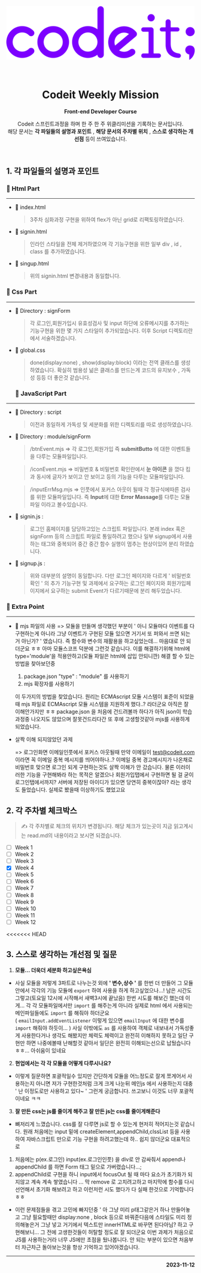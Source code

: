 <img src='./img/README.md/codeit.png'>
<br>
<br>
<br>

<div align="center">
  <h1>Codeit Weekly Mission</h1>
  <p><b>Front-end Developer Course</b></p>
  <p>Codeit 스프린트과정을 하며 한 주 한 주 위클리미션을 기록하는  문서입니다.<br> 해당 문서는 <b>각 파일들의 설명과 포인트</b> , <b>해당 문서의 주차별 위치</b> , <b>스스로 생각하는 개선점</b> 등이 쓰여있습니다. </p>
  <br>
</div>

## 1. 각 파일들의 설명과 포인트

### 🚀 Html Part

<hr>

- 👀 index.html

  > 3주차 심화과정 구현을 위하여 flex가 아닌 grid로 리팩토링하였습니다.

- 👀 signin.html

  > 인라인 스타일을 전체 제거하였으며 각 기능구현을 위한 일부 div , id , class 를 추가하였습니다.

- 👀 singup.html
  > 위의 signin.html 변경내용과 동일합니다.

### 🚀 Css Part

<hr>

- 👀 Directory : signForm

  > 각 로그인,회원가입시 유효성검사 및 input 하단에 오류메시지를 추가하는 기능구현을 위한 몇 가지 스타일이 추가되었습니다. 이후 Script 디렉토리란에서 서술하겠습니다.

- 👀 global.css

  > done(display:none) , show(display:block) 이라는 전역 클래스를 생성하였습니다. 확실히 범용성 넒은 클래스를 만드는게 코드의 유지보수 , 가독성 등등 더 좋은것 같습니다.

  ### 🚀 JavaScript Part

<hr>

- 👀 Directory : script

  > 이전과 동일하게 가독성 및 세분화를 위한 디렉토리를 따로 생성하였습니다.

- 👀 Directory : module/signForm

  > /btnEvent.mjs => 각 로그인,회원가입 즉 **submitButto** 에 대한 이벤트들을 다루는 모듈파일입니다.

  > /iconEvent.mjs => 비밀번호 & 비밀번호 확인란에서 **눈 아이콘** 을 껐다 킴과 동시에 글자가 보이고 안 보이고 등의 기능을 다루는 모듈파일입니다.

  > /inputErrMsg.mjs => 인풋에서 포커스 아웃이 될때 각 정규식에따른 검사를 위한 모듈파일입니다. 즉 **Input**에 대한 **Error Massage**를 다루는 모듈파일 이라고 볼수있습니다.

- 👀 signin.js :

  > 로그인 홈페이지를 담당하고있는 스크립트 파일입니다. 본래 index 혹은 signForm 등의 스크립트 파일로 통일하려고 했으나 일부 signup에서 사용하는 태그와 중복되어 중간 중간 함수 실행이 멈추는 현상이있어 분리 하였습니다.

- 👀 signup.js :

  > 위와 대부분의 설명이 동일합니다. 다만 로그인 페이지와 다르게 ' 비밀번호 확인 ' 의 추가 기능구현 및 과제에서 요구하는 로그인 페이지와 회원가입페이지에서 요구하는 submit Event가 다르기때문에 분리 해두었습니다.

### 🚀 Extra Point

<hr>

- 👀 mjs 파일의 사용
  => 모듈을 만들며 생각했던 부분이 ' 아니 모듈마다 이벤트를 다 구현하는게 아니라 그냥 이벤트가 구현된 모듈 있으면 거기서 또 퍼와서 쓰면 되는거 아닌가? ' 였습니다. 즉 함수와 변수의 재활용을 하고싶었는데... 마음대로 안 되더군요 ㅎㅎ 아마 모듈스코프 덕분에 그런것 같습니다. 이를 해결하기위해 html에 type='module'을 적용안하고(모듈 파일은 html에 삽입 안되니깐) 해결 할 수 있는 방법을 찾아보던중

  1.  package.json "type" : "module" 를 사용하기
  2.  mjs 확장자를 사용하기

  이 두가지의 방법을 찾았습니다. 원리는 ECMAscript 모듈 시스템이 표준이 되었을때 mjs 파일로 ECMAscript 모듈 시스템을 지원하게 했다..? 라더군요 아직은 잘 이해안가지만 ㅎㅎ
  package.json 을 처음에 건드려볼까 하다가 아직 json이 학습과정중 나오지도 않았으며 잘못건드리다간 또 후에 고생할것같아 mjs를 사용하게 되었습니다.

- 살짝 이해 되지않았던 과제

  => 로그인화면 이메일인풋에서 포커스 아웃될때 만약 이메일이 test@codeit.com 이라면 꼭 이메일 중복 메시지를 띄어야하나..? 이메일 중복 경고메시지가 나온채로 비밀번호 맞으면 로그인 되게 구현하는것도 살짝 이해가 안 갔습니다. 물론 이러이러한 기능을 구현해봐라 하는
  목적은 알겠으나 회원가입탭에서 구현하면 될 걸 굳이 로그인탭에서까지? 서버에 저장된 아이디가 있으면 당연히 중복이잖아? 라는 생각도 들었습니다. 실제로 봤을때 이상하기도 했었고요

## 2. 각 주차별 체크박스

> ✍️ 각 주차별로 체크의 위치가 변경됩니다. 해당 체크가 있는곳이 지금 읽고계시는 read.md의 내용이라고 보시면 되겠습니다.

- [ ] Week 1
- [ ] Week 2
- [ ] Week 3
- [x] Week 4
- [ ] Week 5
- [ ] Week 6
- [ ] Week 7
- [ ] Week 8
- [ ] Week 9
- [ ] Week 10
- [ ] Week 11
- [ ] Week 12

<<<<<<< HEAD

## 3. 스스로 생각하는 개선점 및 질문

1. **모듈... 더욱더 세분화 하고싶은욕심**

- 사실 모듈을 저렇게 3파트로 나누는것 외에 **' 변수,상수 '** 를 한번 더 만들어 그 모듈안에서 각각의 기능 모듈에 `export` 하여 사용을 하게 하고싶었으나...! 남은 시간도 그렇고(토요일 12시에 시작해서 새벽3시에 끝났음) 한번 시도를 해보긴 했는데 이게... 각 각 모듈파일에서만 `import` 를 해주는게 아니라 실제로 html 에서 사용되는 메인파일들에도 `import` 를 해줘야 하더군요  
  ( `emailInput.addEventListener` 이렇게 있으면 `emailInput` 에 대한 변수를 `import` 해줘야 하듯이... ) 사실 이밖에도 `as` 를 사용하여 객체로 내보내서 가독성좋게 사용한다거나 생각도 해봤지만 체력도 체력이고 완전히 이해하지 못하고 일단 구현만 하면 나중에볼때 난해할것 같아서 일단은 완전히 이해되는선으로 납뒀습니다 ㅎㅎ... 아쉬움이 있네요

2.  **현업에서는 각 각 모듈을 어떻게 다루시나요?**

- 이렇게 질문하면 포괄적일수 있지만 간단하게 모듈을 어느정도로 잘게 쪼게어서 사용하는지 아니면 저가 구현한것처럼 크게 크게 나눈뒤 메인js 에서 사용하는지 대충 ' 난 이정도로만 사용하고 있다~ ' 그런게 궁금합니다. 쓰고보니 이것도 너무 포괄적이네요 ㅋㅋ

3.  **잘 만든 css는 js를 줄이게 해주고 잘 만든 js는 css를 줄이게해준다**

- 뼈저리게 느꼈습니다. css를 잘 다루면 js로 할 수 있는게 현저히 적어지는것 같습니다. 원래 처음에는 input 밑에 createElement,appendChild,clssList 등을 사용하여 자바스크립트 만으로 기능 구현을 하려고했는데 하.. 쉽지 않더군요 대표적으로

1. 처음에는 p(ex.로그인) input(ex.로그인인풋) 을 div로 안 감싸줘서 append나 appendChild 를 하면 Form 태그 밑으로 가버렸습니다...;
2. appendChild로 구현을 하니 input에서 focusOut 될 때 마다 요소가 초기화가 되지않고 계속 계속 쌓였습니다 ... 막 remove 로 고치려고하고 마지막에 함수를 다시 선언해서 초기화 해보려고 하고 이런저런 시도 했다가 다 실패 한것으로 기억합니다 ㅎㅎ

- 이런 문제점들을 겪고 고민에 빠지던중 ' 아 그냥 미리 p태그같은거 하나 만들어놓고 그냥 필요할때만 display:none , block 등으로 바꿔준다음에 스타일도 미리 정의해놓은거 그냥 넣고 거기에서 텍스트만 innerHTML로 바꾸면 된다아님? 하고 구현해보니... 그 전에 고생한것들이 허탈할 정도로 잘 되더군요 이번 과제가 처음으로 JS를 사용하는거라 너무 JS에만 초점을 뒀나봅니다. 안 되는 부분이 있으면 처음부터 차근차근 돌아보는것을 항상 기억하고 있어야겠습니다.

<hr>
<p style="text-align: right;"><b>2023-11-12</b></p>
